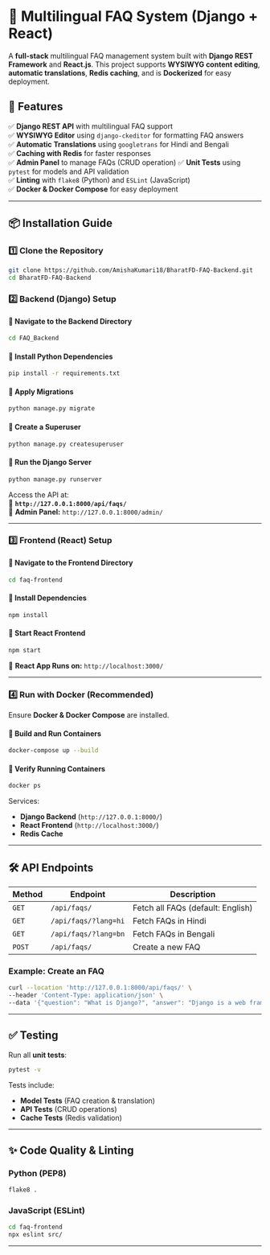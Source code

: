 
# 📘 **Multilingual FAQ System (Django + React)**
A **full-stack** multilingual FAQ management system built with **Django REST Framework** and **React.js**. This project supports **WYSIWYG content editing**, **automatic translations**, **Redis caching**, and is **Dockerized** for easy deployment.

## 🚀 **Features**
✅ **Django REST API** with multilingual FAQ support  
✅ **WYSIWYG Editor** using `django-ckeditor` for formatting FAQ answers  
✅ **Automatic Translations** using `googletrans` for Hindi and Bengali  
✅ **Caching with Redis** for faster responses  
✅ **Admin Panel** to manage FAQs (CRUD operation) 
✅ **Unit Tests** using `pytest` for models and API validation  
✅ **Linting** with `flake8` (Python) and `ESLint` (JavaScript)  
✅ **Docker & Docker Compose** for easy deployment  


---

## 📦 **Installation Guide**
### **1️⃣ Clone the Repository**
```sh
git clone https://github.com/AmishaKumari18/BharatFD-FAQ-Backend.git
cd BharatFD-FAQ-Backend

```

### **2️⃣ Backend (Django) Setup**
#### **🔹 Navigate to the Backend Directory**
```sh
cd FAQ_Backend
```
#### **🔹 Install Python Dependencies**
```sh
pip install -r requirements.txt
```

#### **🔹 Apply Migrations**
```sh
python manage.py migrate
```

#### **🔹 Create a Superuser**
```sh
python manage.py createsuperuser
```

#### **🔹 Run the Django Server**
```sh
python manage.py runserver
```
Access the API at:  
📌 **`http://127.0.0.1:8000/api/faqs/`**  
📌 **Admin Panel:** `http://127.0.0.1:8000/admin/`

---

### **3️⃣ Frontend (React) Setup**
#### **🔹 Navigate to the Frontend Directory**
```sh
cd faq-frontend
```

#### **🔹 Install Dependencies**
```sh
npm install
```

#### **🔹 Start React Frontend**
```sh
npm start
```
📌 **React App Runs on:** `http://localhost:3000/`

---

### **4️⃣ Run with Docker (Recommended)**
Ensure **Docker & Docker Compose** are installed.

#### **🔹 Build and Run Containers**
```sh
docker-compose up --build
```

#### **🔹 Verify Running Containers**
```sh
docker ps
```
Services:
- **Django Backend** (`http://127.0.0.1:8000/`)
- **React Frontend** (`http://localhost:3000/`)
- **Redis Cache**

---

## 🛠 **API Endpoints**
| Method | Endpoint | Description |
|--------|----------|-------------|
| `GET` | `/api/faqs/` | Fetch all FAQs (default: English) |
| `GET` | `/api/faqs/?lang=hi` | Fetch FAQs in Hindi |
| `GET` | `/api/faqs/?lang=bn` | Fetch FAQs in Bengali |
| `POST` | `/api/faqs/` | Create a new FAQ |

### **Example: Create an FAQ**
```sh
curl --location 'http://127.0.0.1:8000/api/faqs/' \
--header 'Content-Type: application/json' \
--data '{"question": "What is Django?", "answer": "Django is a web framework for Python."}'
```

---

## ✅ **Testing**
Run all **unit tests**:
```sh
pytest -v
```
Tests include:
- **Model Tests** (FAQ creation & translation)
- **API Tests** (CRUD operations)
- **Cache Tests** (Redis validation)

---

## ✨ **Code Quality & Linting**
### **Python (PEP8)**
```sh
flake8 .
```

### **JavaScript (ESLint)**
```sh
cd faq-frontend
npx eslint src/
```

---
